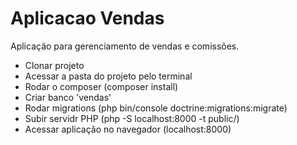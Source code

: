 # Aplicacao Vendas
Aplicação para gerenciamento de vendas e comissões.

- Clonar projeto
- Acessar a pasta do projeto pelo terminal
- Rodar o composer (composer install)
- Criar banco 'vendas'
- Rodar migrations (php bin/console doctrine:migrations:migrate)
- Subir servidr PHP (php -S localhost:8000 -t public/)
- Acessar aplicação no navegador (localhost:8000)